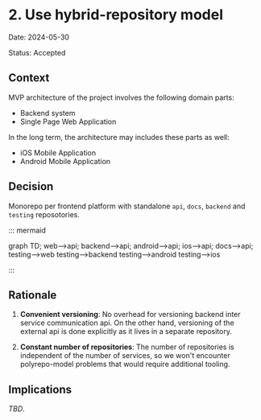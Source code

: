 # 2. Use hybrid-repository model

Date: 2024-05-30

Status: Accepted

## Context

MVP architecture of the project involves the following domain parts:

- Backend system
- Single Page Web Application

In the long term, the architecture may includes these parts as well:

- iOS Mobile Application
- Android Mobile Application

## Decision

Monorepo per frontend platform with standalone `api`, `docs`, `backend` and
`testing` reposotories.

::: mermaid

graph TD;
web-->api;
backend-->api;
android-->api;
ios-->api;
docs-->api;
testing-->web
testing-->backend
testing-->android
testing-->ios

:::

## Rationale

1. **Convenient versioning**: No overhead for versioning backend inter service
   communication api. On the other hand, versioning of the external api is done
   explicitly as it lives in a separate repository.

2. **Constant number of repositories**: The number of repositories is
   independent of the number of services, so we won't encounter polyrepo-model
   problems that would require additional tooling.

## Implications

_TBD_.
